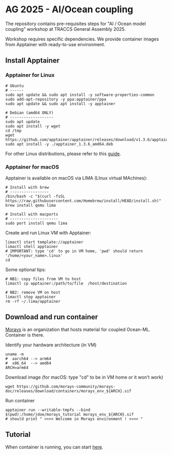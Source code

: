 # AG 2025 - AI/Ocean coupling

The repository contains pre-requisites steps for "AI / Ocean model coupling" workshop at TRACCS General Assembly 2025.

Workshop requires specific dependencies. We provide container images from Apptainer with ready-to-use environment.

## Install Apptainer

### Apptainer for Linux

    # Ubuntu
    # ------
    sudo apt update && sudo apt install -y software-properties-common
    sudo add-apt-repository -y ppa:apptainer/ppa
    sudo apt update && sudo apt install -y apptainer

    # Debian (amd64 ONLY)
    # -------------------
    sudo apt update
    sudo apt install -y wget
    cd /tmp
    wget https://github.com/apptainer/apptainer/releases/download/v1.3.6/apptainer_1.3.6_amd64.deb
    sudo apt install -y ./apptainer_1.3.6_amd64.deb

For other Linux distributions, please refer to this [guide](https://github.com/apptainer/apptainer/blob/main/INSTALL.md).

### Apptainer for macOS

Apptainer is available on macOS via LIMA (LInux virtual MAchines):

    # Install with brew
    # -----------------
    /bin/bash -c "$(curl -fsSL https://raw.githubusercontent.com/Homebrew/install/HEAD/install.sh)"
    brew install qemu lima

    # Install with macports
    # ---------------------
    sudo port install qemu lima

Create and run Linux VM with Apptainer:

    limactl start template://apptainer
    limactl shell apptainer
    # IMPORTANT: type 'cd' to go in VM home, 'pwd' should return '/home/<your_name>.linux'
    cd 

Some optional tips:

    # NB1: copy files from VM to host
    limactl cp apptainer:/path/to/file  /host/destination
    
    # NB2: remove VM on host
    limactl stop apptainer
    rm -rf ~/.lima/apptainer

## Download and run container

[Morays](https://github.com/morays-community) is an organization that hosts material for coupled Ocean-ML. Container is there.

Identify your hardware architecture (in VM)

    uname -m
    #  aarch64 --> arm64
    #  x86_64  --> amd64
    ARCH=arm64

Download image (for macOS: type "cd" to be in VM home or it won't work)

    wget https://github.com/morays-community/morays-doc/releases/download/containers/morays_env_${ARCH}.sif

Run container

    apptainer run --writable-tmpfs --bind $(pwd):/home/jdoe/morays_tutorial morays_env_${ARCH}.sif
    # should print " >>>> Welcome in Morays environment ! <<<< "

## Tutorial

When container is running, you can start [here](https://morays-doc.readthedocs.io/en/latest/nemo.tuto.html).
